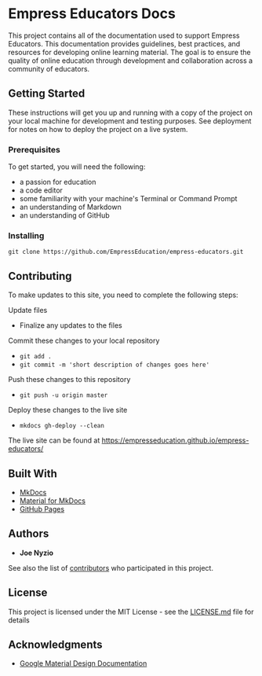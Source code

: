 # Empress Educators Docs

This project contains all of the documentation used to support Empress Educators. This documentation provides guidelines, best practices, and resources for developing online learning material. The goal is to ensure the quality of online education through development and collaboration across a community of educators.

## Getting Started

These instructions will get you up and running with a copy of the project on your local machine for development and testing purposes. See deployment for notes on how to deploy the project on a live system.

### Prerequisites

To get started, you will need the following: 

* a passion for education
* a code editor
* some familiarity with your machine's Terminal or Command Prompt
* an understanding of Markdown
* an understanding of GitHub

### Installing

`git clone https://github.com/EmpressEducation/empress-educators.git`

## Contributing

To make updates to this site, you need to complete the following steps:

Update files
* Finalize any updates to the files

Commit these changes to your local repository
* `git add .`
* `git commit -m 'short description of changes goes here'`

Push these changes to this repository
* `git push -u origin master`

Deploy these changes to the live site
* `mkdocs gh-deploy --clean`

The live site can be found at https://empresseducation.github.io/empress-educators/

## Built With

* [MkDocs](https://www.mkdocs.org/)
* [Material for MkDocs](https://squidfunk.github.io/mkdocs-material/getting-started/)
* [GitHub Pages](https://pages.github.com/)

## Authors

* **Joe Nyzio**

See also the list of [contributors](https://github.com/your/project/contributors) who participated in this project.

## License

This project is licensed under the MIT License - see the [LICENSE.md](LICENSE.md) file for details

## Acknowledgments

* [Google Material Design Documentation](https://material.io/design/)
